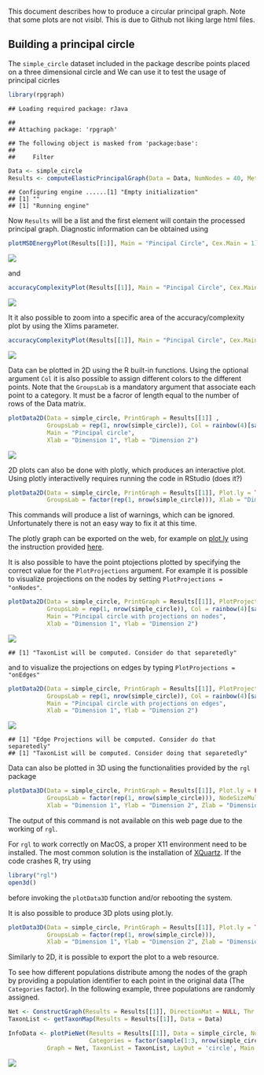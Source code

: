 This document describes how to produce a circular principal graph. Note that some plots are not visibl. This is due to Github not liking large html files.

Building a principal circle
---------------------------

The `simple_circle` dataset included in the package describe points placed on a three dimensional circle and We can use it to test the usage of principal cicrles

``` r
library(rpgraph)
```

    ## Loading required package: rJava

    ## 
    ## Attaching package: 'rpgraph'

    ## The following object is masked from 'package:base':
    ## 
    ##     Filter

``` r
Data <- simple_circle
Results <- computeElasticPrincipalGraph(Data = Data, NumNodes = 40, Method = 'CircleConfiguration')
```

    ## Configuring engine ......[1] "Empty initialization"
    ## [1] ""
    ## [1] "Running engine"

Now `Results` will be a list and the first element will contain the processed principal graph. Diagnostic information can be obtained using

``` r
plotMSDEnergyPlot(Results[[1]], Main = "Pincipal Circle", Cex.Main = 1)
```

![](circle_files/figure-markdown_github/unnamed-chunk-2-1.png)

and

``` r
accuracyComplexityPlot(Results[[1]], Main = "Pincipal Circle", Cex.Main = 1, Mode = 5)
```

![](circle_files/figure-markdown_github/unnamed-chunk-3-1.png)

It it also possible to zoom into a specific area of the accuracy/complexity plot by using the Xlims parameter.

``` r
accuracyComplexityPlot(Results[[1]], Main = "Pincipal Circle", Cex.Main = 1, Xlims = c(.97, .98))
```

![](circle_files/figure-markdown_github/unnamed-chunk-4-1.png)

Data can be plotted in 2D using the R built-in functions. Using the optional argument `Col` it is also possible to assign different colors to the different points. Note that the `GroupsLab` is a mandatory argument that associate each point to a category. It must be a facror of length equal to the number of rows of the Data matrix.

``` r
plotData2D(Data = simple_circle, PrintGraph = Results[[1]] ,
           GroupsLab = rep(1, nrow(simple_circle)), Col = rainbow(4)[sample(1:4, nrow(simple_circle), TRUE)],
           Main = "Pincipal circle",
           Xlab = "Dimension 1", Ylab = "Dimension 2")
```

![](circle_files/figure-markdown_github/unnamed-chunk-5-1.png)

2D plots can also be done with plotly, which produces an interactive plot. Using plotly interactivelly requires running the code in RStudio (does it?)

``` r
plotData2D(Data = simple_circle, PrintGraph = Results[[1]], Plot.ly = TRUE,
           GroupsLab = factor(rep(1, nrow(simple_circle))), Xlab = "Dimension 1", Ylab = "Dimension 2")
```

This commands will produce a list of warnings, which can be ignored. Unfortunately there is not an easy way to fix it at this time.

The plotly graph can be exported on the web, for example on [plot.ly](http://plot.ly) using the instruction provided [here](http://plot.ly/r/getting-started/).

It is also possible to have the point ptojections plotted by specifying the correct value for the `PlotProjections` argument. For example it is possible to visualize projections on the nodes by setting `PlotProjections = "onNodes"`.

``` r
plotData2D(Data = simple_circle, PrintGraph = Results[[1]], PlotProjections = "onNodes",
           GroupsLab = rep(1, nrow(simple_circle)), Col = rainbow(4)[sample(1:4, nrow(simple_circle), TRUE)],
           Main = "Pincipal circle with projections on nodes",
           Xlab = "Dimension 1", Ylab = "Dimension 2")
```

![](circle_files/figure-markdown_github/unnamed-chunk-7-1.png)

    ## [1] "TaxonList will be computed. Consider do that separetedly"

and to visualize the projections on edges by typing `PlotProjections = "onEdges"`

``` r
plotData2D(Data = simple_circle, PrintGraph = Results[[1]], PlotProjections = "onEdges",
           GroupsLab = rep(1, nrow(simple_circle)), Col = rainbow(4)[sample(1:4, nrow(simple_circle), TRUE)],
           Main = "Pincipal circle with projections on edges",
           Xlab = "Dimension 1", Ylab = "Dimension 2")
```

![](circle_files/figure-markdown_github/unnamed-chunk-8-1.png)

    ## [1] "Edge Projections will be computed. Consider do that separetedly"
    ## [1] "TaxonList will be computed. Consider doing that separetedly"

Data can also be plotted in 3D using the functionalities provided by the `rgl` package

``` r
plotData3D(Data = simple_circle, PrintGraph = Results[[1]], Plot.ly = FALSE,
           GroupsLab = factor(rep(1, nrow(simple_circle))), NodeSizeMult = 0.05,
           Xlab = "Dimension 1", Ylab = "Dimension 2", Zlab = "Dimension 3")
```

The output of this command is not available on this web page due to the working of `rgl`.

For `rgl` to work correctly on MacOS, a proper X11 environment need to be installed. The most common solution is the installation of [XQuartz](http://www.xquartz.org/). If the code crashes R, try using

``` r
library("rgl")
open3d()
```

before invoking the `plotData3D` function and/or rebooting the system.

It is also possible to produce 3D plots using plot.ly.

``` r
plotData3D(Data = simple_circle, PrintGraph = Results[[1]], Plot.ly = TRUE,
           GroupsLab = factor(rep(1, nrow(simple_circle))),
           Xlab = "Dimension 1", Ylab = "Dimension 2", Zlab = "Dimension 3")
```

Similarly to 2D, it is possible to export the plot to a web resource.

To see how different populations distribute among the nodes of the graph by providing a population identifier to each point in the original data (The `Categories` factor). In the following example, three populations are randomly assigned.

``` r
Net <- ConstructGraph(Results = Results[[1]], DirectionMat = NULL, Thr = 0.05)
TaxonList <- getTaxonMap(Results = Results[[1]], Data = Data)

InfoData <- plotPieNet(Results = Results[[1]], Data = simple_circle, NodeSizeMult = 4,
                       Categories = factor(sample(1:3, nrow(simple_circle), replace = TRUE)),
           Graph = Net, TaxonList = TaxonList, LayOut = 'circle', Main = "Pincipal Circle")
```

![](circle_files/figure-markdown_github/unnamed-chunk-12-1.png)
